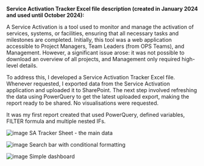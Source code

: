 **Service Activation Tracker Excel file description (created in January 2024 and used until October 2024):**

A Service Activation is a tool used to monitor and manage the activation of services, systems, or facilities, ensuring that all necessary tasks and milestones are completed. Initially, this tool was a web application accessible to Project Managers, Team Leaders (from OPS Teams), and Management. However, a significant issue arose: it was not possible to download an overview of all projects, and Management only required high-level details.

To address this, I developed a Service Activation Tracker Excel file. Whenever requested, I exported data from the Service Activation application and uploaded it to SharePoint. The next step involved refreshing the data using PowerQuery to get the latest uploaded export, making the report ready to be shared. No visualisations were requested.

It was my first report created that used PowerQuery, defined variables, FILTER formula and multiple nested IFs. 



![image](https://github.com/user-attachments/assets/6933b04f-6a7b-42be-a7d8-f245b46db6c1)
SA Tracker Sheet - the main data



![image](https://github.com/user-attachments/assets/d6f6318c-e4e4-45c0-80fc-579b5ed007e0)
Search bar with conditional formatting



![image](https://github.com/user-attachments/assets/3f7e197b-7303-4dc3-b70d-c348d7822e9f)
Simple dashboard

